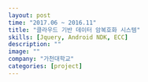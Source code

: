 ```yaml
---
layout: post
time: "2017.06 ~ 2016.11"
title: "클라우드 기반 데이터 암복호화 시스템"
skills: [Jquery, Android NDK, ECC]
description: ""
image: ""
company: "가천대학교"
categories: [project]
---
```

